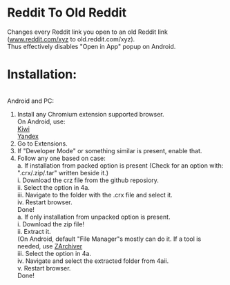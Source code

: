 # Reddit To Old Reddit
Changes every Reddit link you open to an old Reddit link (www.reddit.com/xyz to old.reddit.com/xyz).</br>
Thus effectively disables "Open in App" popup on Android. 
# Installation:
</br>
Android and PC: 

</br>

1. Install any Chromium extension supported browser.</br>
   On Android, use:</br> 
    [Kiwi](https://play.google.com/store/search?q=yandex&c=apps&hl=en&gl=US)</br>
    [Yandex](https://play.google.com/store/apps/details?id=com.yandex.browser&hl=en&gl=US)</br>
2. Go to Extensions.</br>
3. If "Developer Mode" or something similar is present, enable that.</br>
4. Follow any one based on case:</br>
   a. If installation from packed option is present (Check for an option with: ".crx/.zip/.tar" written beside it.)</br>
      i. Download the crz file from the github reposiory.</br>
      ii. Select the option in 4a.</br>
      iii. Navigate to the folder with the .crx file and select it.</br>
      iv. Restart browser.</br>
      Done!</br>
   a. If only installation from unpacked option is present.</br>
      i. Download the zip file!</br>
      ii. Extract it.</br>
          (On Android, default "File Manager"s mostly can do it. If a tool is needed, use [ZArchiver](https://play.google.com/store/search?q=zarchiver&c=apps&hl=en&gl=US)</br> 
      iii. Select the option in 4a.</br>
      iv. Navigate and select the extracted folder from 4aii.</br>
       v. Restart browser.</br>
      Done!</br>

